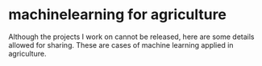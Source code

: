 # machinelearning for agriculture
Although the projects I work on cannot be released, here are some details allowed for sharing. These are cases of machine learning applied in agriculture.
